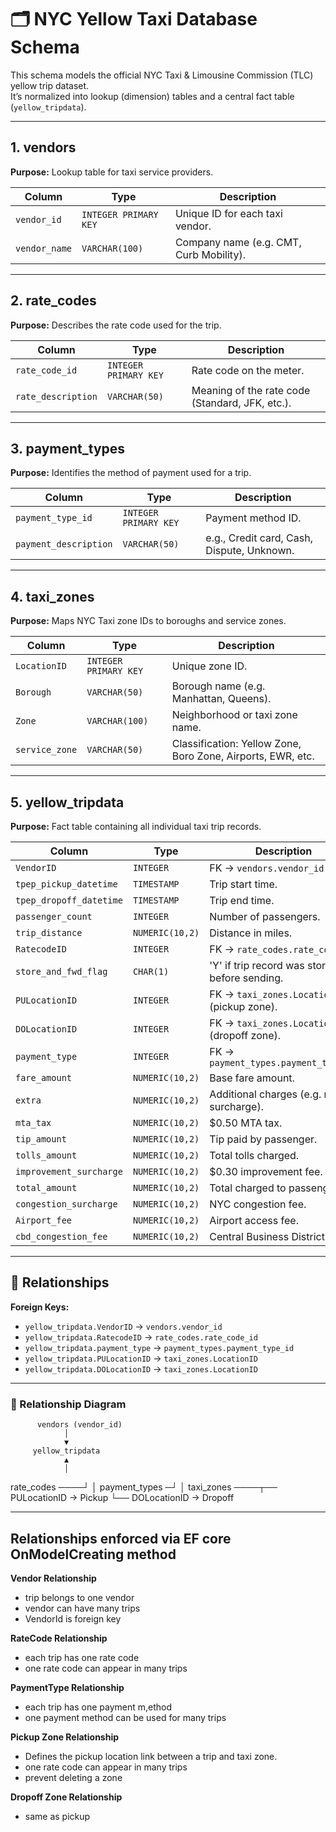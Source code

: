 # 🗂️ NYC Yellow Taxi Database Schema

This schema models the official NYC Taxi & Limousine Commission (TLC) yellow trip dataset.  
It’s normalized into lookup (dimension) tables and a central fact table (`yellow_tripdata`).

---

## 1. vendors

**Purpose:** Lookup table for taxi service providers.

| Column | Type | Description |
|---------|------|-------------|
| `vendor_id` | `INTEGER PRIMARY KEY` | Unique ID for each taxi vendor. |
| `vendor_name` | `VARCHAR(100)` | Company name (e.g. CMT, Curb Mobility). |

---

## 2. rate_codes

**Purpose:** Describes the rate code used for the trip.

| Column | Type | Description |
|---------|------|-------------|
| `rate_code_id` | `INTEGER PRIMARY KEY` | Rate code on the meter. |
| `rate_description` | `VARCHAR(50)` | Meaning of the rate code (Standard, JFK, etc.). |

---

## 3. payment_types

**Purpose:** Identifies the method of payment used for a trip.

| Column | Type | Description |
|---------|------|-------------|
| `payment_type_id` | `INTEGER PRIMARY KEY` | Payment method ID. |
| `payment_description` | `VARCHAR(50)` | e.g., Credit card, Cash, Dispute, Unknown. |

---

## 4. taxi_zones

**Purpose:** Maps NYC Taxi zone IDs to boroughs and service zones.

| Column | Type | Description |
|---------|------|-------------|
| `LocationID` | `INTEGER PRIMARY KEY` | Unique zone ID. |
| `Borough` | `VARCHAR(50)` | Borough name (e.g. Manhattan, Queens). |
| `Zone` | `VARCHAR(100)` | Neighborhood or taxi zone name. |
| `service_zone` | `VARCHAR(50)` | Classification: Yellow Zone, Boro Zone, Airports, EWR, etc. |

---

## 5. yellow_tripdata

**Purpose:** Fact table containing all individual taxi trip records.

| Column | Type | Description |
|---------|------|-------------|
| `VendorID` | `INTEGER` | FK → `vendors.vendor_id` |
| `tpep_pickup_datetime` | `TIMESTAMP` | Trip start time. |
| `tpep_dropoff_datetime` | `TIMESTAMP` | Trip end time. |
| `passenger_count` | `INTEGER` | Number of passengers. |
| `trip_distance` | `NUMERIC(10,2)` | Distance in miles. |
| `RatecodeID` | `INTEGER` | FK → `rate_codes.rate_code_id` |
| `store_and_fwd_flag` | `CHAR(1)` | 'Y' if trip record was stored before sending. |
| `PULocationID` | `INTEGER` | FK → `taxi_zones.LocationID` (pickup zone). |
| `DOLocationID` | `INTEGER` | FK → `taxi_zones.LocationID` (dropoff zone). |
| `payment_type` | `INTEGER` | FK → `payment_types.payment_type_id` |
| `fare_amount` | `NUMERIC(10,2)` | Base fare amount. |
| `extra` | `NUMERIC(10,2)` | Additional charges (e.g. night surcharge). |
| `mta_tax` | `NUMERIC(10,2)` | $0.50 MTA tax. |
| `tip_amount` | `NUMERIC(10,2)` | Tip paid by passenger. |
| `tolls_amount` | `NUMERIC(10,2)` | Total tolls charged. |
| `improvement_surcharge` | `NUMERIC(10,2)` | $0.30 improvement fee. |
| `total_amount` | `NUMERIC(10,2)` | Total charged to passenger. |
| `congestion_surcharge` | `NUMERIC(10,2)` | NYC congestion fee. |
| `Airport_fee` | `NUMERIC(10,2)` | Airport access fee. |
| `cbd_congestion_fee` | `NUMERIC(10,2)` | Central Business District fee. |

---

## 🔗 Relationships

**Foreign Keys:**
- `yellow_tripdata.VendorID` → `vendors.vendor_id`
- `yellow_tripdata.RatecodeID` → `rate_codes.rate_code_id`
- `yellow_tripdata.payment_type` → `payment_types.payment_type_id`
- `yellow_tripdata.PULocationID` → `taxi_zones.LocationID`
- `yellow_tripdata.DOLocationID` → `taxi_zones.LocationID`

---

### 🧩 Relationship Diagram

          vendors (vendor_id)
                │
                ▼
         yellow_tripdata
                ▲
                │
 rate_codes ────┘
                │
 payment_types ─┘
                │
 taxi_zones ────┬── PULocationID → Pickup
                 └── DOLocationID → Dropoff

---

## Relationships enforced via EF core OnModelCreating method

**Vendor Relationship**
- trip belongs to one vendor
- vendor can have many trips
- VendorId is foreign key

**RateCode Relationship**
- each trip has one rate code
- one rate code can appear in many trips

**PaymentType Relationship**
- each trip has one payment m,ethod
- one  payment method can be used for many trips

**Pickup Zone Relationship**
- Defines the pickup location link between a trip and taxi zone.
- one rate code can appear in many trips
- prevent deleting a zone

**Dropoff Zone Relationship**
- same as pickup


